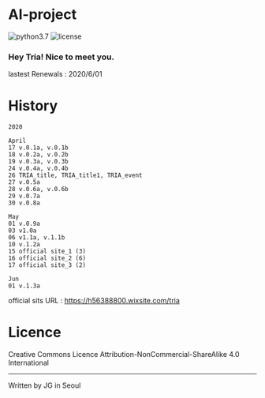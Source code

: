 # AI-project

![python3.7](https://img.shields.io/badge/python-3.7.2-brightgreen)
![license](https://img.shields.io/badge/license-CC--BY--NC--SA-orange)

### Hey Tria! Nice to meet you.

lastest Renewals : 2020/6/01

# History

```
2020

April
17 v.0.1a, v.0.1b
18 v.0.2a, v.0.2b
19 v.0.3a, v.0.3b
24 v.0.4a, v.0.4b
26 TRIA_title, TRIA_title1, TRIA_event
27 v.0.5a
28 v.0.6a, v.0.6b
29 v.0.7a
30 v.0.8a

May
01 v.0.9a
03 v1.0a
06 v1.1a, v.1.1b
10 v.1.2a
15 official site_1 (3)
16 official site_2 (6)
17 official site_3 (2)

Jun
01 v.1.3a
```

official sits URL : https://h56388800.wixsite.com/tria

# Licence

 Creative Commons Licence Attribution-NonCommercial-ShareAlike 4.0 International
 
---
 
 Written by JG in Seoul
